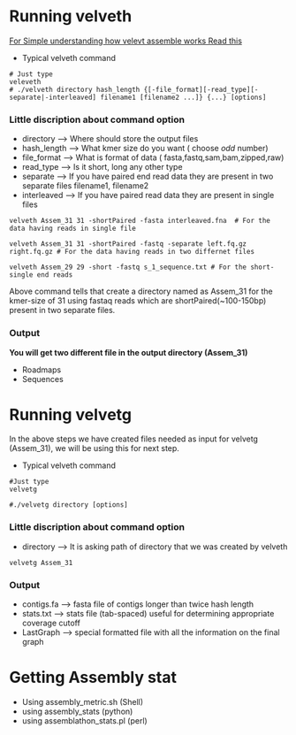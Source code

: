 # Running velveth
[For Simple understanding how velevt assemble works Read this](https://en.wikipedia.org/wiki/Velvet_assembler)

- Typical velveth command 
```
# Just type 
veleveth
# ./velveth directory hash_length {[-file_format][-read_type][-separate|-interleaved] filename1 [filename2 ...]} {...} [options]
```
### Little discription about command option
- directory --> Where should store the output files
- hash_length --> What kmer size do you want ( choose *odd* number)
- file_format --> What is format of data ( fasta,fastq,sam,bam,zipped,raw)
- read_type --> Is it short, long any other type
- separate --> If you have paired end read data they are present in two separate files filename1, filename2
- interleaved --> If you have paired read data they are present in single files

```
velveth Assem_31 31 -shortPaired -fasta interleaved.fna  # For the data having reads in single file

velveth Assem_31 31 -shortPaired -fastq -separate left.fq.gz right.fq.gz # For the data having reads in two differnet files

velveth Assem_29 29 -short -fastq s_1_sequence.txt # For the short-single end reads
```
Above command tells that create a directory named as Assem_31 for the kmer-size of 31 using fastaq reads which are shortPaired(~100-150bp) present in two separate files.

### Output
**You will get two different file in the output directory (Assem_31)**
- Roadmaps
- Sequences

# Running velvetg
In the above steps we have created files needed as input for velvetg (Assem_31), we will be using this for next step.

- Typical velveth command 
```
#Just type
velvetg 

#./velvetg directory [options]
```

### Little discription about command option
- directory --> It is asking path of directory that we was created by velveth

```
velvetg Assem_31
```
### Output
- contigs.fa --> fasta file of contigs longer than twice hash length
- stats.txt	-->  stats file (tab-spaced) useful for determining appropriate coverage cutoff
- LastGraph	--> special formatted file with all the information on the final graph

# Getting Assembly stat
- Using assembly_metric.sh (Shell)
- using assembly_stats (python)
- using assemblathon_stats.pl (perl)
